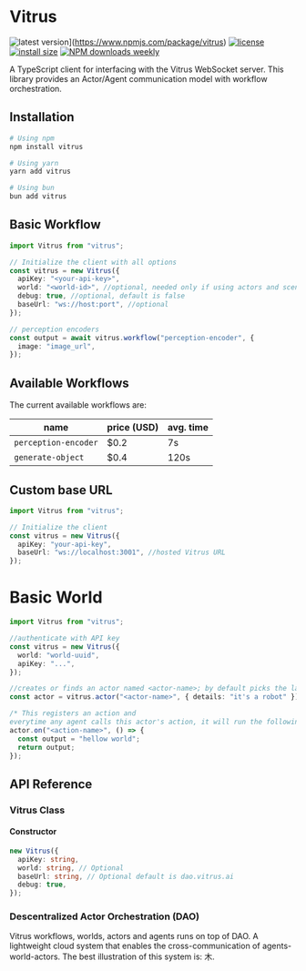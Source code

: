 # Vitrus
![latest version](https://badgen.net/npm/v/vitrus?label=latest)](https://www.npmjs.com/package/vitrus)
[![license](https://badgen.net/github/vitrus-ai/vitrus-sdk?color=cyan)](https://github.com/vitrus-ai/vitrus-sdk/blob/main/LICENSE)
[![install size](https://badgen.net/packagephobia/install/vitrus?label=npm+install)](https://packagephobia.now.sh/result?p=vitrus)
[![NPM downloads weekly](https://badgen.net/npm/dw/vitrus?label=npm+downloads&color=purple)](https://www.npmjs.com/package/vitrus)

A TypeScript client for interfacing with the Vitrus WebSocket server. This library provides an Actor/Agent communication model with workflow orchestration.

## Installation

```bash
# Using npm
npm install vitrus

# Using yarn
yarn add vitrus

# Using bun
bun add vitrus
```

## Basic Workflow

```typescript
import Vitrus from "vitrus";

// Initialize the client with all options
const vitrus = new Vitrus({
  apiKey: "<your-api-key>",
  world: "<world-id>", //optional, needed only if using actors and scenes
  debug: true, //optional, default is false
  baseUrl: "ws://host:port", //optional
});

// perception encoders
const output = await vitrus.workflow("perception-encoder", {
  image: "image_url",
});
```

## Available Workflows

The current available workflows are:

| name                 | price (USD) | avg. time |
| -------------------- | ----------- | --------- |
| `perception-encoder` | $0.2        | 7s        |
| `generate-object`    | $0.4        | 120s      |

## Custom base URL

```typescript
import Vitrus from "vitrus";

// Initialize the client
const vitrus = new Vitrus({
  apiKey: "your-api-key",
  baseUrl: "ws://localhost:3001", //hosted Vitrus URL
});
```

# Basic World

```ts
import Vitrus from "vitrus";

//authenticate with API key
const vitrus = new Vitrus({
  world: "world-uuid",
  apiKey: "...",
});

//creates or finds an actor named <actor-name>; by default picks the last one
const actor = vitrus.actor("<actor-name>", { details: "it's a robot" });

/* This registers an action and
everytime any agent calls this actor's action, it will run the following*/
actor.on("<action-name>", () => {
  const output = "hellow world";
  return output;
});
```

## API Reference

### Vitrus Class

#### Constructor

```typescript
new Vitrus({
  apiKey: string,
  world: string, // Optional
  baseUrl: string, // Optional default is dao.vitrus.ai
  debug: true,
});
```
### Descentralized Actor Orchestration (DAO)
Vitrus workflows, worlds, actors and agents runs on top of DAO. A lightweight cloud system that enables the cross-communication of agents-world-actors. The best illustration of this system is: 木.
